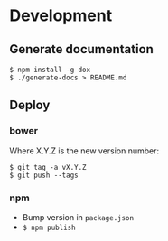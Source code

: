 # Development

## Generate documentation

    $ npm install -g dox
    $ ./generate-docs > README.md

## Deploy

### bower

Where X.Y.Z is the new version number:

    $ git tag -a vX.Y.Z
    $ git push --tags

### npm

- Bump version in `package.json`
- `$ npm publish`
